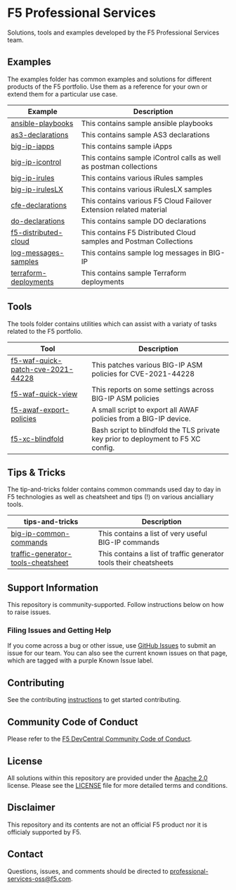 # F5 Professional Services
Solutions, tools and examples developed by the F5 Professional Services team.

## Examples
The examples folder has common examples and solutions for different products of the F5 portfolio. Use them as a reference for your own or extend them for a particular use case.


| Example                                         | Description |
| ----------------------------------------------- | ----------- |
| [ansible-playbooks](examples/ansible-playbooks)| This contains sample ansible playbooks   |
| [as3-declarations](examples/as3-declarations)| This contains sample AS3 declarations  |
| [big-ip-iapps](examples/big-ip-iapps)| This contains sample iApps |
| [big-ip-icontrol](examples/big-ip-icontrol)| This contains sample iControl calls as well as postman collections |
| [big-ip-irules](examples/big-ip-irules)| This contains various iRules samples |
| [big-ip-irulesLX](examples/big-ip-irulesLX)| This contains various iRulesLX samples  |
| [cfe-declarations](examples/cfe-declarations)| This contains various F5 Cloud Failover Extension related material |
[do-declarations](examples/do-declarations)| This contains sample DO declarations |
| [f5-distributed-cloud](examples/f5-distributed-cloud)| This contains F5 Distributed Cloud samples and Postman Collections |
| [log-messages-samples](examples/log-messages-samples) | This contains sample log messages in BIG-IP |
| [terraform-deployments](examples/terraform-deployments) | This contains sample Terraform deployments |



## Tools
The tools folder contains utilities which can assist with a variaty of tasks related to the F5 portfolio.

| Tool                                         | Description |
| ----------------------------------------------- | ----------- |
| [f5-waf-quick-patch-cve-2021-44228](tools/f5-waf-quick-patch-cve-2021-44228)| This patches various BIG-IP ASM policies for CVE-2021-44228  |
| [f5-waf-quick-view](tools/f5-waf-quick-view)| This reports on some settings across BIG-IP ASM policies  |
| [f5-awaf-export-policies](tools/f5-awaf-export-policies)| A small script to export all AWAF policies from a BIG-IP device. |
| [f5-xc-blindfold](tools/f5-xc-blindfold)| Bash script to blindfold the TLS private key prior to deployment to F5 XC config. |

## Tips & Tricks
The tip-and-tricks folder contains common commands used day to day in F5 technologies as well as cheatsheet and tips (!) on various ancialliary tools.

| tips-and-tricks                                         | Description |
| ----------------------------------------------- | ----------- |
| [big-ip-common-commands](utils/big-ip-common-commands)| This contains a list of very useful BIG-IP commands  |
| [traffic-generator-tools-cheatsheet](utils/traffic-generator-tools-cheatsheet)| This contains a list of traffic generator tools their cheatsheets |

## Support Information
This repository is community-supported. Follow instructions below on how to raise issues.

### Filing Issues and Getting Help
If you come across a bug or other issue, use [GitHub Issues](https://github.com/f5devcentral/f5-professional-services/issues) to submit an issue for our team. You can also see the current known issues on that page, which are tagged with a purple Known Issue label.

## Contributing
See the contributing [instructions](/CONTRIBUTING.md) to get started contributing.

## Community Code of Conduct
Please refer to the [F5 DevCentral Community Code of Conduct](code_of_conduct.md).

## License
All solutions within this repository are provided under the [Apache 2.0](https://www.apache.org/licenses/LICENSE-2.0) license. Please see the [LICENSE](/LICENSE) file for more detailed terms and conditions.

## Disclaimer
This repository and its contents are not an official F5 product nor it is officialy supported by F5.

## Contact
Questions, issues, and comments should be directed to
[professional-services-oss@f5.com](mailto:professional-services-oss@f5.com).

